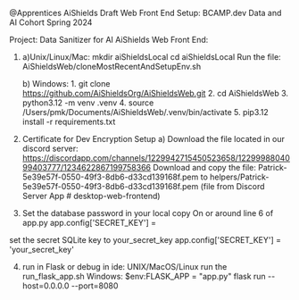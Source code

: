 @Apprentices AiShields Draft Web Front End Setup:
BCAMP.dev Data and AI Cohort Spring 2024

Project: Data Sanitizer for AI
AiShields Web Front End:

1. a)Unix/Linux/Mac: 
        mkdir aiShieldsLocal
        cd aiShieldsLocal
    Run the file: AiShieldsWeb/cloneMostRecentAndSetupEnv.sh

   b) Windows: 
        1. git clone https://github.com/AiShieldsOrg/AiShieldsWeb.git
        2. cd AiShieldsWeb
        3. python3.12 -m venv .venv
        4. source /Users/pmk/Documents/AiShieldsWeb/.venv/bin/activate
        5. pip3.12 install -r requirements.txt
3. Certificate for Dev Encryption Setup
    a) Download the file located in our discord server: https://discordapp.com/channels/1229942715450523658/1229998804099403777/1234622867199758366
    Download and copy the file:
Patrick-5e39e57f-0550-49f3-8db6-d33cd139168f.pem
to helpers/Patrick-5e39e57f-0550-49f3-8db6-d33cd139168f.pem
(file from Discord Server App # desktop-web-frontend)

4. Set the database password in your local copy 
On or around line 6 of app.py 
app.config['SECRET_KEY'] = 

set the secret SQLite key to your_secret_key
app.config['SECRET_KEY'] = 'your_secret_key'

4. run in Flask or debug in ide:
UNIX/MacOS/Linux 
run the run_flask_app.sh
Windows:
$env:FLASK_APP = "app.py"
flask run --host=0.0.0.0 --port=8080


